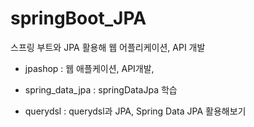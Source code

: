 # springBoot_JPA
스프링 부트와 JPA 활용해 웹 어플리케이션, API 개발

- jpashop : 웹 애플케이션, API개발, 

- spring_data_jpa : springDataJpa 학습

- querydsl : querydsl과 JPA, Spring Data JPA 활용해보기
